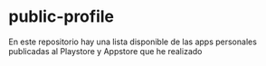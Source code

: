 # public-profile
En este repositorio hay una lista disponible de las apps personales publicadas al Playstore y Appstore que he realizado
